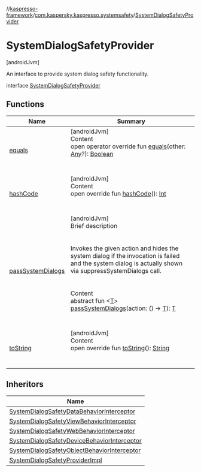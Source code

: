 //[kaspresso-framework](../../index.md)/[com.kaspersky.kaspresso.systemsafety](../index.md)/[SystemDialogSafetyProvider](index.md)



# SystemDialogSafetyProvider  
 [androidJvm] 

An interface to provide system dialog safety functionality.

interface [SystemDialogSafetyProvider](index.md)   


## Functions  
  
|  Name|  Summary| 
|---|---|
| [equals](https://kotlinlang.org/api/latest/jvm/stdlib/kotlin/-any/equals.html)| [androidJvm]  <br>Content  <br>open operator override fun [equals](https://kotlinlang.org/api/latest/jvm/stdlib/kotlin/-any/equals.html)(other: [Any](https://kotlinlang.org/api/latest/jvm/stdlib/kotlin/-any/index.html)?): [Boolean](https://kotlinlang.org/api/latest/jvm/stdlib/kotlin/-boolean/index.html)  <br><br><br>
| [hashCode](https://kotlinlang.org/api/latest/jvm/stdlib/kotlin/-any/hash-code.html)| [androidJvm]  <br>Content  <br>open override fun [hashCode](https://kotlinlang.org/api/latest/jvm/stdlib/kotlin/-any/hash-code.html)(): [Int](https://kotlinlang.org/api/latest/jvm/stdlib/kotlin/-int/index.html)  <br><br><br>
| [passSystemDialogs](pass-system-dialogs.md)| [androidJvm]  <br>Brief description  <br><br><br>Invokes the given action and hides the system dialog if the invocation is failed and the system dialog is actually shown via suppressSystemDialogs call.<br><br>  <br>Content  <br>abstract fun <[T](pass-system-dialogs.md)> [passSystemDialogs](pass-system-dialogs.md)(action: () -> [T](pass-system-dialogs.md)): [T](pass-system-dialogs.md)  <br><br><br>
| [toString](https://kotlinlang.org/api/latest/jvm/stdlib/kotlin/-any/to-string.html)| [androidJvm]  <br>Content  <br>open override fun [toString](https://kotlinlang.org/api/latest/jvm/stdlib/kotlin/-any/to-string.html)(): [String](https://kotlinlang.org/api/latest/jvm/stdlib/kotlin/-string/index.html)  <br><br><br>


## Inheritors  
  
|  Name| 
|---|
| [SystemDialogSafetyDataBehaviorInterceptor](../../com.kaspersky.kaspresso.interceptors.behavior.impl.systemsafety/-system-dialog-safety-data-behavior-interceptor/index.md)
| [SystemDialogSafetyViewBehaviorInterceptor](../../com.kaspersky.kaspresso.interceptors.behavior.impl.systemsafety/-system-dialog-safety-view-behavior-interceptor/index.md)
| [SystemDialogSafetyWebBehaviorInterceptor](../../com.kaspersky.kaspresso.interceptors.behavior.impl.systemsafety/-system-dialog-safety-web-behavior-interceptor/index.md)
| [SystemDialogSafetyDeviceBehaviorInterceptor](../../com.kaspersky.kaspresso.interceptors.behaviorkautomator.impl.systemsafety/-system-dialog-safety-device-behavior-interceptor/index.md)
| [SystemDialogSafetyObjectBehaviorInterceptor](../../com.kaspersky.kaspresso.interceptors.behaviorkautomator.impl.systemsafety/-system-dialog-safety-object-behavior-interceptor/index.md)
| [SystemDialogSafetyProviderImpl](../-system-dialog-safety-provider-impl/index.md)

